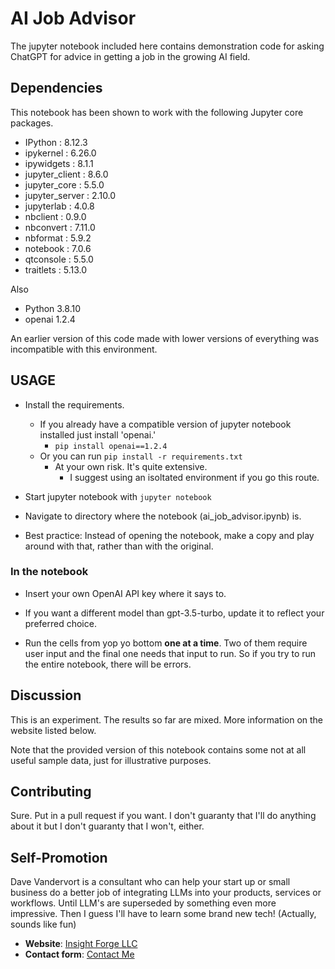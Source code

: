 # AI Job Advisor

The jupyter notebook included here contains demonstration code for asking ChatGPT for advice in getting a job in the growing AI field. 

## Dependencies

This notebook has been shown to work with the following Jupyter core packages.

* IPython          : 8.12.3
* ipykernel        : 6.26.0
* ipywidgets       : 8.1.1
* jupyter_client   : 8.6.0
* jupyter_core     : 5.5.0
* jupyter_server   : 2.10.0
* jupyterlab       : 4.0.8
* nbclient         : 0.9.0
* nbconvert        : 7.11.0
* nbformat         : 5.9.2
* notebook         : 7.0.6
* qtconsole        : 5.5.0
* traitlets        : 5.13.0

Also

* Python 3.8.10
* openai 1.2.4

An earlier version of this code made with lower versions of everything was incompatible with this environment. 

## USAGE

* Install the requirements.
  * If you already have a compatible version of jupyter notebook installed just install 'openai.'
    * `pip install openai==1.2.4`
  * Or you can run `pip install -r requirements.txt`
    * At your own risk. It's quite extensive. 
      * I suggest using an isoltated environment if you go this route.

* Start jupyter notebook with `jupyter notebook`

* Navigate to directory where the notebook (ai_job_advisor.ipynb) is.

* Best practice: Instead of opening the notebook, make a copy and play around with that, rather than with the original.

### In the notebook

* Insert your own OpenAI API key where it says to.

* If you want a different model than gpt-3.5-turbo, update it to reflect your preferred choice.

* Run the cells from yop yo bottom __one at a time__. Two of them require user input and the final one needs that input to run. So if you try to run the entire notebook, there will be errors.

## Discussion

This is an experiment. The results so far are mixed. More information on the website listed below.

Note that the provided version of this notebook contains some not at all useful sample data, just for illustrative purposes.

## Contributing

Sure. Put in a pull request if you want. I don't guaranty that I'll do anything about it but I don't guaranty that I won't, either.

## Self-Promotion

Dave Vandervort is a consultant who can help your start up or small business do a better job of integrating LLMs into your products, services or workflows. Until LLM's are superseded by something even more impressive. Then I guess I'll have to learn some brand new tech! (Actually, sounds like fun)

* __Website__: [Insight Forge LLC](https://www.insfor.net)
* __Contact form__: [Contact Me](https://forms.gle/o8MA4nCYrwwKRscRA)